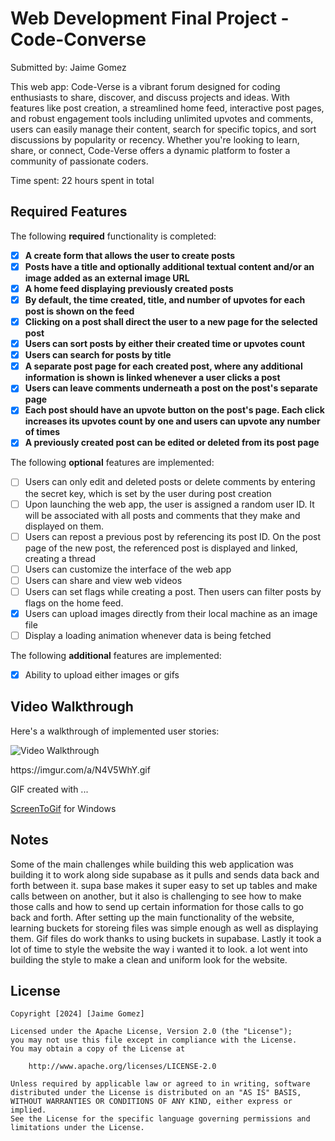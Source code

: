 # Web Development Final Project - Code-Converse

Submitted by: Jaime Gomez

This web app: Code-Verse is a vibrant forum designed for coding enthusiasts to share, discover, and discuss projects and ideas. With features like post creation, a streamlined home feed, interactive post pages, and robust engagement tools including unlimited upvotes and comments, users can easily manage their content, search for specific topics, and sort discussions by popularity or recency. Whether you're looking to learn, share, or connect, Code-Verse offers a dynamic platform to foster a community of passionate coders.

Time spent: 22 hours spent in total

## Required Features

The following **required** functionality is completed:

- [X] **A create form that allows the user to create posts**
- [X] **Posts have a title and optionally additional textual content and/or an image added as an external image URL**
- [X] **A home feed displaying previously created posts**
- [X] **By default, the time created, title, and number of upvotes for each post is shown on the feed**
- [X] **Clicking on a post shall direct the user to a new page for the selected post**
- [X] **Users can sort posts by either their created time or upvotes count**
- [X] **Users can search for posts by title**
- [X] **A separate post page for each created post, where any additional information is shown is linked whenever a user clicks a post**
- [X] **Users can leave comments underneath a post on the post's separate page**
- [X] **Each post should have an upvote button on the post's page. Each click increases its upvotes count by one and users can upvote any number of times**
- [X] **A previously created post can be edited or deleted from its post page**

The following **optional** features are implemented:

- [ ] Users can only edit and deleted posts or delete comments by entering the secret key, which is set by the user during post creation
- [ ] Upon launching the web app, the user is assigned a random user ID. It will be associated with all posts and comments that they make and displayed on them.
- [ ] Users can repost a previous post by referencing its post ID. On the post page of the new post, the referenced post is displayed and linked, creating a thread
- [ ] Users can customize the interface of the web app
- [ ] Users can share and view web videos
- [ ] Users can set flags while creating a post. Then users can filter posts by flags on the home feed.
- [X] Users can upload images directly from their local machine as an image file
- [ ] Display a loading animation whenever data is being fetched

The following **additional** features are implemented:

* [X] Ability to upload either images or gifs

## Video Walkthrough

Here's a walkthrough of implemented user stories:

<img src='https://imgur.com/a/N4V5WhY.gif' title='Video Walkthrough' width='' alt='Video Walkthrough' />

<p> https://imgur.com/a/N4V5WhY.gif </p>
GIF created with ...  

[ScreenToGif](https://www.screentogif.com/) for Windows


## Notes

Some of the main challenges while building this web application was building it to work along side supabase as it pulls and sends data back and forth between it. supa base makes it super easy to set up tables and make calls between on another, but it also is challenging to see how to make those calls and how to send up certain information for those calls to go back and forth. After setting up the main functionality of the website, learning buckets for storeing files was simple enough as well as displaying them. Gif files do work thanks to using buckets in supabase. Lastly it took a lot of time to style the website the way i wanted it to look. a lot went into building the style to make a clean and uniform look for the website.

## License

    Copyright [2024] [Jaime Gomez]

    Licensed under the Apache License, Version 2.0 (the "License");
    you may not use this file except in compliance with the License.
    You may obtain a copy of the License at

        http://www.apache.org/licenses/LICENSE-2.0

    Unless required by applicable law or agreed to in writing, software
    distributed under the License is distributed on an "AS IS" BASIS,
    WITHOUT WARRANTIES OR CONDITIONS OF ANY KIND, either express or implied.
    See the License for the specific language governing permissions and
    limitations under the License.

